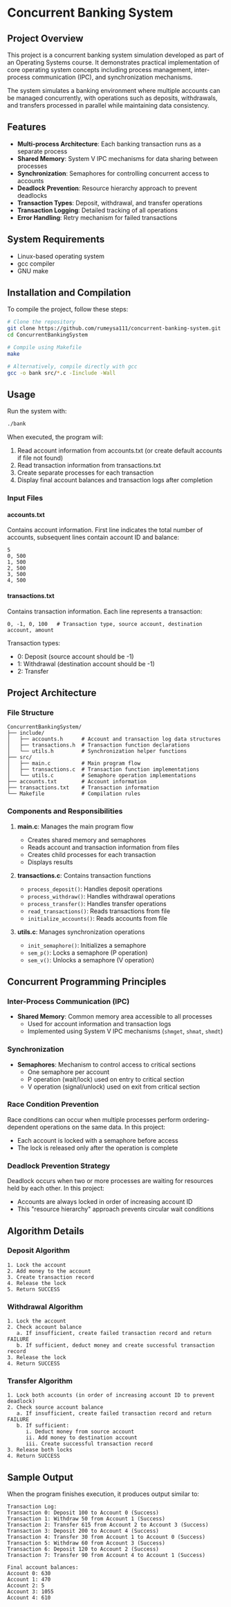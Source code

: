 # Concurrent Banking System

## Project Overview

This project is a concurrent banking system simulation developed as part of an Operating Systems course. It demonstrates practical implementation of core operating system concepts including process management, inter-process communication (IPC), and synchronization mechanisms.

The system simulates a banking environment where multiple accounts can be managed concurrently, with operations such as deposits, withdrawals, and transfers processed in parallel while maintaining data consistency.

## Features

- **Multi-process Architecture**: Each banking transaction runs as a separate process
- **Shared Memory**: System V IPC mechanisms for data sharing between processes
- **Synchronization**: Semaphores for controlling concurrent access to accounts
- **Deadlock Prevention**: Resource hierarchy approach to prevent deadlocks
- **Transaction Types**: Deposit, withdrawal, and transfer operations
- **Transaction Logging**: Detailed tracking of all operations
- **Error Handling**: Retry mechanism for failed transactions

## System Requirements

- Linux-based operating system
- gcc compiler
- GNU make

## Installation and Compilation

To compile the project, follow these steps:

```bash
# Clone the repository
git clone https://github.com/rumeysa111/concurrent-banking-system.git
cd ConcurrentBankingSystem

# Compile using Makefile
make

# Alternatively, compile directly with gcc
gcc -o bank src/*.c -Iinclude -Wall
```

## Usage

Run the system with:

```bash
./bank
```

When executed, the program will:

1. Read account information from accounts.txt (or create default accounts if file not found)
2. Read transaction information from transactions.txt
3. Create separate processes for each transaction
4. Display final account balances and transaction logs after completion

### Input Files

#### accounts.txt

Contains account information. First line indicates the total number of accounts, subsequent lines contain account ID and balance:

```
5
0, 500
1, 500
2, 500
3, 500
4, 500
```

#### transactions.txt

Contains transaction information. Each line represents a transaction:

```
0, -1, 0, 100   # Transaction type, source account, destination account, amount
```

Transaction types:
- 0: Deposit (source account should be -1)
- 1: Withdrawal (destination account should be -1)
- 2: Transfer

## Project Architecture

### File Structure

```
ConcurrentBankingSystem/
├── include/
│   ├── accounts.h      # Account and transaction log data structures
│   ├── transactions.h  # Transaction function declarations
│   └── utils.h         # Synchronization helper functions
├── src/
│   ├── main.c          # Main program flow
│   ├── transactions.c  # Transaction function implementations
│   └── utils.c         # Semaphore operation implementations
├── accounts.txt        # Account information
├── transactions.txt    # Transaction information
└── Makefile            # Compilation rules
```

### Components and Responsibilities

1. **main.c**: Manages the main program flow
   - Creates shared memory and semaphores
   - Reads account and transaction information from files
   - Creates child processes for each transaction
   - Displays results

2. **transactions.c**: Contains transaction functions
   - `process_deposit()`: Handles deposit operations
   - `process_withdraw()`: Handles withdrawal operations
   - `process_transfer()`: Handles transfer operations
   - `read_transactions()`: Reads transactions from file
   - `initialize_accounts()`: Reads accounts from file

3. **utils.c**: Manages synchronization operations
   - `init_semaphore()`: Initializes a semaphore
   - `sem_p()`: Locks a semaphore (P operation)
   - `sem_v()`: Unlocks a semaphore (V operation)

## Concurrent Programming Principles

### Inter-Process Communication (IPC)

- **Shared Memory**: Common memory area accessible to all processes
  - Used for account information and transaction logs
  - Implemented using System V IPC mechanisms (`shmget`, `shmat`, `shmdt`)

### Synchronization

- **Semaphores**: Mechanism to control access to critical sections
  - One semaphore per account
  - P operation (wait/lock) used on entry to critical section
  - V operation (signal/unlock) used on exit from critical section

### Race Condition Prevention

Race conditions can occur when multiple processes perform ordering-dependent operations on the same data. In this project:

- Each account is locked with a semaphore before access
- The lock is released only after the operation is complete

### Deadlock Prevention Strategy

Deadlock occurs when two or more processes are waiting for resources held by each other. In this project:

- Accounts are always locked in order of increasing account ID
- This "resource hierarchy" approach prevents circular wait conditions

## Algorithm Details

### Deposit Algorithm

```
1. Lock the account
2. Add money to the account
3. Create transaction record
4. Release the lock
5. Return SUCCESS
```

### Withdrawal Algorithm

```
1. Lock the account
2. Check account balance
   a. If insufficient, create failed transaction record and return FAILURE
   b. If sufficient, deduct money and create successful transaction record
3. Release the lock
4. Return SUCCESS
```

### Transfer Algorithm

```
1. Lock both accounts (in order of increasing account ID to prevent deadlock)
2. Check source account balance
   a. If insufficient, create failed transaction record and return FAILURE
   b. If sufficient:
      i. Deduct money from source account
      ii. Add money to destination account
      iii. Create successful transaction record
3. Release both locks
4. Return SUCCESS
```

## Sample Output

When the program finishes execution, it produces output similar to:

```
Transaction Log:
Transaction 0: Deposit 100 to Account 0 (Success)
Transaction 1: Withdraw 50 from Account 1 (Success)
Transaction 2: Transfer 615 from Account 2 to Account 3 (Success)
Transaction 3: Deposit 200 to Account 4 (Success)
Transaction 4: Transfer 30 from Account 1 to Account 0 (Success)
Transaction 5: Withdraw 60 from Account 3 (Success)
Transaction 6: Deposit 120 to Account 2 (Success)
Transaction 7: Transfer 90 from Account 4 to Account 1 (Success)

Final account balances:
Account 0: 630
Account 1: 470
Account 2: 5
Account 3: 1055
Account 4: 610
```

